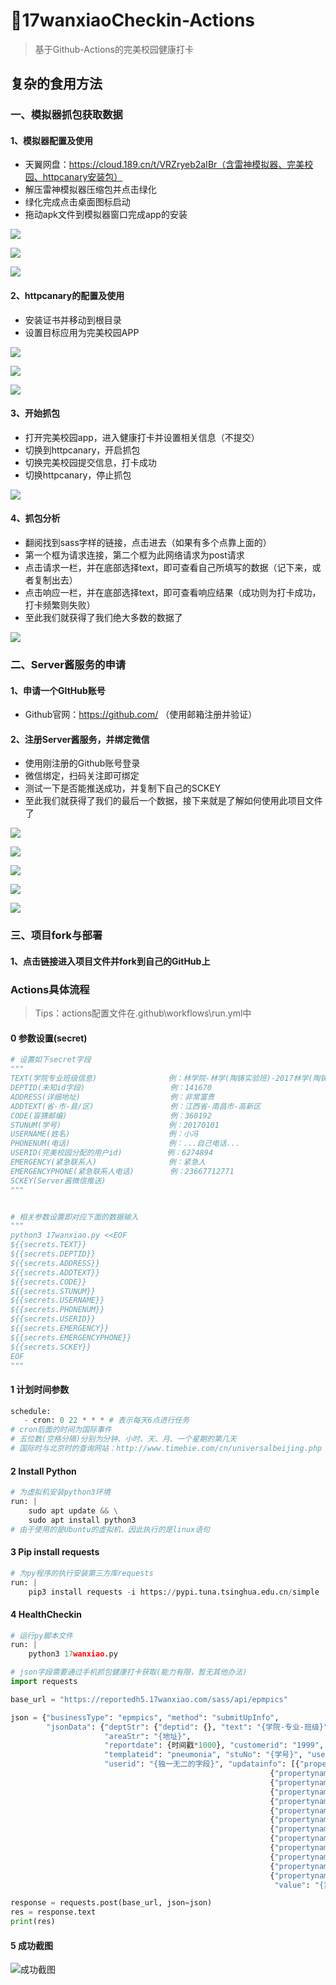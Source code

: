 # 🏹17wanxiaoCheckin-Actions

> 基于Github-Actions的完美校园健康打卡



## 复杂的食用方法

### 一、模拟器抓包获取数据

#### 1、模拟器配置及使用

- 天翼网盘：https://cloud.189.cn/t/VRZryeb2aIBr（含雷神模拟器、完美校园、httpcanary安装包）
- 解压雷神模拟器压缩包并点击绿化
- 绿化完成点击桌面图标启动
- 拖动apk文件到模拟器窗口完成app的安装

![](https://s1.ax1x.com/2020/07/18/UcEUKJ.png)

![](https://s1.ax1x.com/2020/07/18/UcEdbR.png)

![](https://s1.ax1x.com/2020/07/18/UcEtv4.png)

#### 2、httpcanary的配置及使用

- 安装证书并移动到根目录
- 设置目标应用为完美校园APP

![](https://s1.ax1x.com/2020/07/18/UcViM4.png)

![](https://s1.ax1x.com/2020/07/18/UcV9RU.png)

![](https://s1.ax1x.com/2020/07/18/UcVpGT.png)

#### 3、开始抓包

- 打开完美校园app，进入健康打卡并设置相关信息（不提交）
- 切换到httpcanary，开启抓包
- 切换完美校园提交信息，打卡成功
- 切换httpcanary，停止抓包

![](https://s1.ax1x.com/2020/07/18/UcVFsJ.png)

#### 4、抓包分析

- 翻阅找到sass字样的链接，点击进去（如果有多个点靠上面的）
- 第一个框为请求连接，第二个框为此网络请求为post请求
- 点击请求一栏，并在底部选择text，即可查看自己所填写的数据（记下来，或者复制出去）
- 点击响应一栏，并在底部选择text，即可查看响应结果（成功则为打卡成功，打卡频繁则失败）
- 至此我们就获得了我们绝大多数的数据了

![](https://s1.ax1x.com/2020/07/18/UcVGdI.png)



### 二、Server酱服务的申请

#### 1、申请一个GItHub账号

- Github官网：https://github.com/ （使用邮箱注册并验证）

#### 2、注册Server酱服务，并绑定微信

- 使用刚注册的Github账号登录
- 微信绑定，扫码关注即可绑定
- 测试一下是否能推送成功，并复制下自己的SCKEY
- 至此我们就获得了我们的最后一个数据，接下来就是了解如何使用此项目文件了

![](https://s1.ax1x.com/2020/07/18/UcZE6g.png)

![](https://s1.ax1x.com/2020/07/18/UcZVXQ.png)

![](https://s1.ax1x.com/2020/07/18/UcZA1S.png)

![](https://s1.ax1x.com/2020/07/18/UcZkp8.png)

![](https://s1.ax1x.com/2020/07/18/UcZiff.png)

### 三、项目fork与部署

#### 1、点击链接进入项目文件并fork到自己的GitHub上

















### Actions具体流程

> Tips：actions配置文件在\.github\workflows\run.yml中
>

#### 0 参数设置(secret)

```python
# 设置如下secret字段
"""
TEXT(学院专业班级信息)                例：林学院-林学(陶铸实验班)-2017林学(陶铸实验班)1班
DEPTID(未知id字段)                   例：141670
ADDRESS(详细地址)                    例：非常富贵
ADDTEXT(省-市-县/区)                 例：江西省-南昌市-高新区
CODE(盲猜邮编)                       例：360192
STUNUM(学号)                        例：20170101
USERNAME(姓名)                      例：小冯
PHONENUM(电话)                      例：...自己电话...
USERID(完美校园分配的用户id)          例：6274894
EMERGENCY(紧急联系人)                例：紧急人
EMERGENCYPHONE(紧急联系人电话)        例：23667712771
SCKEY(Server酱微信推送)
"""


# 相关参数设置即对应下面的数据输入
"""
python3 17wanxiao.py <<EOF
${{secrets.TEXT}}
${{secrets.DEPTID}}
${{secrets.ADDRESS}}
${{secrets.ADDTEXT}}
${{secrets.CODE}}
${{secrets.STUNUM}}
${{secrets.USERNAME}}
${{secrets.PHONENUM}}
${{secrets.USERID}}
${{secrets.EMERGENCY}}
${{secrets.EMERGENCYPHONE}}
${{secrets.SCKEY}}
EOF
"""
```

#### 1 计划时间参数

```python
schedule:
   - cron: 0 22 * * * # 表示每天6点进行任务
# cron后面的时间为国际事件
# 五位数(空格分隔)分别为分钟、小时、天、月、一个星期的第几天
# 国际时与北京时的查询网站：http://www.timebie.com/cn/universalbeijing.php
```

#### 2 Install Python

```python
# 为虚拟机安装python3环境
run: |
    sudo apt update && \
    sudo apt install python3
# 由于使用的是Ubuntu的虚拟机，因此执行的是linux语句
```

#### 3 Pip install requests

```python
# 为py程序的执行安装第三方库requests
run: |
    pip3 install requests -i https://pypi.tuna.tsinghua.edu.cn/simple
```

#### 4 HealthCheckin

```python
# 运行py脚本文件
run: |
    python3 17wanxiao.py
```

```python
# json字段需要通过手机抓包健康打卡获取(能力有限，暂无其他办法)
import requests

base_url = "https://reportedh5.17wanxiao.com/sass/api/epmpics"

json = {"businessType": "epmpics", "method": "submitUpInfo",
        "jsonData": {"deptStr": {"deptid": {}, "text": "{学院-专业-班级}"},
                     "areaStr": "{地址}",
                     "reportdate": {时间戳*1000}, "customerid": "1999", "deptid": {}, "source": "alipay",
                     "templateid": "pneumonia", "stuNo": "{学号}", "username": "{姓名}", "phonenum": "{电话号码}",
                     "userid": "{独一无二的字段}", "updatainfo": [{"propertyname": "bodyzk", "value": "正常温度(小于37.3)"},
                                                          {"propertyname": "istouchcb", "value": "自己家中"},
                                                          {"propertyname": "sfwz2", "value": "内地学生"},
                                                          {"propertyname": "symptom", "value": "无"},
                                                          {"propertyname": "homehealth", "value": "无"},
                                                          {"propertyname": "isConfirmed", "value": "无"},
                                                          {"propertyname": "ownbodyzk", "value": "良好"},
                                                          {"propertyname": "ishborwh", "value": "无"},
                                                          {"propertyname": "outdoor", "value": "绿色"},
                                                          {"propertyname": "isContactFriendIn14", "value": "没有"},
                                                          {"propertyname": "ownPhone", "value": "{联系电话}"},
                                                          {"propertyname": "emergencyContact", "value": "{紧急联系人}"},
                                                          {"propertyname": "mergencyPeoplePhone",
                                                           "value": "{紧急联系人电话}"}], "gpsType": 1}}

response = requests.post(base_url, json=json)
res = response.text
print(res)
```

#### 5 成功截图

![成功截图](https://s1.ax1x.com/2020/07/01/NomfVH.png)


